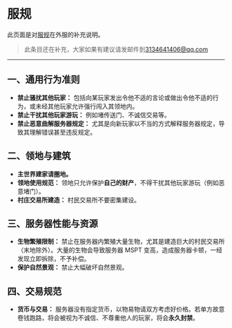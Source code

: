 # 服规

此页面是对[服规](/rules)在外服的补充说明。
> 此条目还在补充，大家如果有建议请发邮件到<3134641406@qq.com>

---

## 一、通用行为准则

* **禁止骚扰其他玩家：** 包括向某玩家发出令他不适的言论或做出令他不适的行为，或未经其他玩家允许强行闯入其领地内。
* **禁止干扰其他玩家游玩：** 例如堵传送门、不诚信交易等。
* **禁止恶意曲解服务器规定：** 尤其是向新玩家以不当的方式解释服务器规定，导致其理解错误甚至违反规定。

## 二、领地与建筑

* **主世界建家请圈地。**
* **领地使用规范：** 领地只允许保护**自己的财产**，不得干扰其他玩家游玩（例如恶意堵门）。
* **村庄交易所建造：** 村民交易所不要密集建设。

## 三、服务器性能与资源

* **生物繁殖限制：** 禁止在服务器内繁殖大量生物，尤其是建造巨大的村民交易所（末地除外）。大量的生物会导致服务器 MSPT 变高，造成服务器卡顿，一经发现立即拆除，不予补偿。
* **保护自然景观：** 禁止大幅破坏自然景观。

## 四、交易规范

* **货币与交易：** 服务器没有指定货币，以物易物请双方考虑好价格。若单方故意卷钱跑路，将会被视为不诚信、不尊重他人的玩家，将会**永久封禁**。
